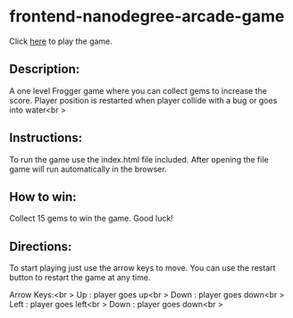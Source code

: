 frontend-nanodegree-arcade-game
===============================

Click [here](https://github.com/maniusia/frontend-nanodegree-arcade-game/blob/master/index.html) to play the game.

Description:
------------
A one level Frogger game where you can collect gems to increase the score.  Player position is restarted when player collide with a bug or goes into water<br \>

Instructions:
------------
To run the game use the index.html file included. After opening the file game will run automatically in the browser.

How to win:
----------
Collect 15 gems to win the game. Good luck!

Directions:
-----------
To start playing just use the arrow keys to move.  You can use the restart button to restart the game at any time.

Arrow Keys:<br \>
Up    :  player goes up<br \>
Down  :  player goes down<br \>
Left  :  player goes left<br \>
Down  :  player goes down<br \>
